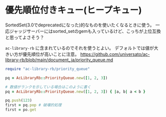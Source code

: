 # 優先順位付きキュー(ヒープキュー)

SortedSet(3.0でdeprecatedになった)的なものを使いたくなるときに使う。
一応ジャッジサーバーにはsorted_setのgemも入っているけど、こっちが上位互換と思ってよさそう？

`ac-library-rb` に含まれているのでそれを使うとよい。
デフォルトでは値が大きい方が優先順位が高いことに注意。
https://github.com/universato/ac-library-rb/blob/main/document_ja/priority_queue.md

```ruby
require "ac-library-rb/priority_queue"

pq = AcLibraryRb::PriorityQueue.new([1, 2, 3])

# 数値がランクを示している場合はこのように書く
pq = AcLibraryRb::PriorityQueue.new([1, 2, 3]) { |a, b| a < b }

pq.push(123)
first = pq.pop # 破壊的処理
first = po.get
```
